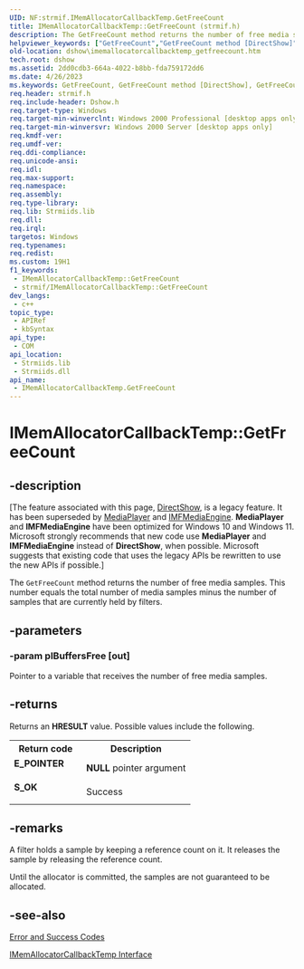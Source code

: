 ```yaml
---
UID: NF:strmif.IMemAllocatorCallbackTemp.GetFreeCount
title: IMemAllocatorCallbackTemp::GetFreeCount (strmif.h)
description: The GetFreeCount method returns the number of free media samples. This number equals the total number of media samples minus the number of samples that are currently held by filters.
helpviewer_keywords: ["GetFreeCount","GetFreeCount method [DirectShow]","GetFreeCount method [DirectShow]","IMemAllocatorCallbackTemp interface","IMemAllocatorCallbackTemp interface [DirectShow]","GetFreeCount method","IMemAllocatorCallbackTemp.GetFreeCount","IMemAllocatorCallbackTemp::GetFreeCount","IMemAllocatorCallbackTempGetFreeCount","dshow.imemallocatorcallbacktemp_getfreecount","strmif/IMemAllocatorCallbackTemp::GetFreeCount"]
old-location: dshow\imemallocatorcallbacktemp_getfreecount.htm
tech.root: dshow
ms.assetid: 2dd0cdb3-664a-4022-b8bb-fda759172dd6
ms.date: 4/26/2023
ms.keywords: GetFreeCount, GetFreeCount method [DirectShow], GetFreeCount method [DirectShow],IMemAllocatorCallbackTemp interface, IMemAllocatorCallbackTemp interface [DirectShow],GetFreeCount method, IMemAllocatorCallbackTemp.GetFreeCount, IMemAllocatorCallbackTemp::GetFreeCount, IMemAllocatorCallbackTempGetFreeCount, dshow.imemallocatorcallbacktemp_getfreecount, strmif/IMemAllocatorCallbackTemp::GetFreeCount
req.header: strmif.h
req.include-header: Dshow.h
req.target-type: Windows
req.target-min-winverclnt: Windows 2000 Professional [desktop apps only]
req.target-min-winversvr: Windows 2000 Server [desktop apps only]
req.kmdf-ver: 
req.umdf-ver: 
req.ddi-compliance: 
req.unicode-ansi: 
req.idl: 
req.max-support: 
req.namespace: 
req.assembly: 
req.type-library: 
req.lib: Strmiids.lib
req.dll: 
req.irql: 
targetos: Windows
req.typenames: 
req.redist: 
ms.custom: 19H1
f1_keywords:
 - IMemAllocatorCallbackTemp::GetFreeCount
 - strmif/IMemAllocatorCallbackTemp::GetFreeCount
dev_langs:
 - c++
topic_type:
 - APIRef
 - kbSyntax
api_type:
 - COM
api_location:
 - Strmiids.lib
 - Strmiids.dll
api_name:
 - IMemAllocatorCallbackTemp.GetFreeCount
---
```


# IMemAllocatorCallbackTemp::GetFreeCount


## -description

\[The feature associated with this page, [DirectShow](/windows/win32/directshow/directshow), is a legacy feature. It has been superseded by [MediaPlayer](/uwp/api/Windows.Media.Playback.MediaPlayer) and [IMFMediaEngine](/windows/win32/api/mfmediaengine/nn-mfmediaengine-imfmediaengine). **MediaPlayer** and **IMFMediaEngine** have been optimized for Windows 10 and Windows 11. Microsoft strongly recommends that new code use **MediaPlayer** and **IMFMediaEngine** instead of **DirectShow**, when possible. Microsoft suggests that existing code that uses the legacy APIs be rewritten to use the new APIs if possible.\]

The <code>GetFreeCount</code> method returns the number of free media samples. This number equals the total number of media samples minus the number of samples that are currently held by filters.

## -parameters

### -param plBuffersFree [out]

Pointer to a variable that receives the number of free media samples.

## -returns

Returns an <b>HRESULT</b> value. Possible values include the following.

<table>
<tr>
<th>Return code</th>
<th>Description</th>
</tr>
<tr>
<td width="40%">
<dl>
<dt><b>E_POINTER</b></dt>
</dl>
</td>
<td width="60%">
<b>NULL</b> pointer argument

</td>
</tr>
<tr>
<td width="40%">
<dl>
<dt><b>S_OK</b></dt>
</dl>
</td>
<td width="60%">
Success

</td>
</tr>
</table>

## -remarks

A filter holds a sample by keeping a reference count on it. It releases the sample by releasing the reference count.

Until the allocator is committed, the samples are not guaranteed to be allocated.

## -see-also

<a href="/windows/desktop/DirectShow/error-and-success-codes">Error and Success Codes</a>



<a href="/windows/desktop/api/strmif/nn-strmif-imemallocatorcallbacktemp">IMemAllocatorCallbackTemp Interface</a>